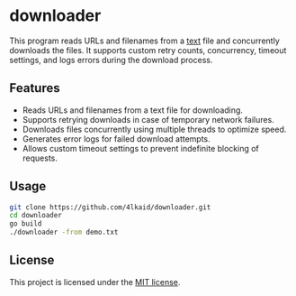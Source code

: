 # downloader

This program reads URLs and filenames from a [text](./demo.txt) file and concurrently downloads the files. It supports custom retry counts, concurrency, timeout settings, and logs errors during the download process.

## Features

- Reads URLs and filenames from a text file for downloading.
- Supports retrying downloads in case of temporary network failures.
- Downloads files concurrently using multiple threads to optimize speed.
- Generates error logs for failed download attempts.
- Allows custom timeout settings to prevent indefinite blocking of requests.

## Usage

```bash
git clone https://github.com/4lkaid/downloader.git
cd downloader
go build
./downloader -from demo.txt
```

## License

This project is licensed under the [MIT license](./LICENSE).
